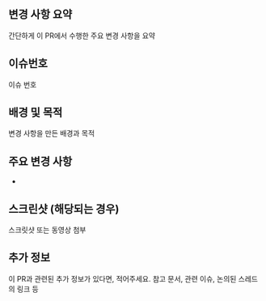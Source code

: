 ## **변경 사항 요약**

간단하게 이 PR에서 수행한 주요 변경 사항을 요약

## **이슈번호**

이슈 번호

## **배경 및 목적**

변경 사항을 만든 배경과 목적

## **주요 변경 사항**

- 

## **스크린샷 (해당되는 경우)**

스크릿샷 또는 동영상 첨부

## **추가 정보**

이 PR과 관련된 추가 정보가 있다면, 적어주세요. 참고 문서, 관련 이슈, 논의된 스레드의 링크 등
